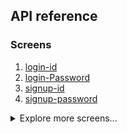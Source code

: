 ##  API reference
### Screens

1. [login-id](https://auth0.github.io/universal-login/classes/Classes.LoginId.html)
2. [login-Password](https://auth0.github.io/universal-login/classes/Classes.LoginPassword.html)
3. [signup-id](https://auth0.github.io/universal-login/classes/Classes.SignupId.html)
4. [signup-password](https://auth0.github.io/universal-login/classes/Classes.SignupPassword.html)
<details>
  <summary>Explore more screens...</summary>

  5. [login-passwordless-email-code](https://auth0.github.io/universal-login/classes/Classes.LoginPasswordlessEmailCode.html)
  6. [login-passwordless-sms-otp](https://auth0.github.io/universal-login/classes/Classes.LoginPasswordlessSmsOtp.html)
  7. [passkey-enrollment](https://auth0.github.io/universal-login/classes/Classes.PasskeyEnrollment.html)
  8. [passkey-enrollment-local](https://auth0.github.io/universal-login/classes/Classes.PasskeyEnrollmentLocal.html)
  9. [phone-identifier-enrollment](https://auth0.github.io/universal-login/classes/Classes.PhoneIdentifierEnrollment.html)
  10. [phone-identifier-challenge](https://auth0.github.io/universal-login/classes/Classes.PhoneIdentifierChallenge.html)
  11. [email-identifier-challenge](https://auth0.github.io/universal-login/classes/Classes.EmailIdentifierChallenge.html)
  12. [interstitial-captcha](https://auth0.github.io/universal-login/classes/Classes.InterstitialCaptcha.html)
  13. [login](https://auth0.github.io/universal-login/classes/Classes.Login.html)
  14. [signup](https://auth0.github.io/universal-login/classes/Classes.Signup.html)
  15. [reset-password-email](https://auth0.github.io/universal-login/classes/Classes.ResetPasswordEmail.html)
  16. [reset-password-request](https://auth0.github.io/universal-login/classes/Classes.ResetPasswordRequest.html)
  17. [reset-password](https://auth0.github.io/universal-login/classes/Classes.ResetPassword.html)
  18. [reset-password-error](https://auth0.github.io/universal-login/classes/Classes.ResetPasswordError.html)
# Auth0 ACUL JS SDK

![ACUL JS SDK](https://cdn.auth0.com/website/sdks/banners/auth0-acul-js-banner.png)

<div align="center">

[![NPM Version](https://img.shields.io/npm/v/@auth0/auth0-acul-js)](https://www.npmjs.com/package/@auth0/auth0-acul-js)
[![Downloads](https://img.shields.io/npm/dw/@auth0/auth0-acul-js)](https://www.npmjs.com/package/@auth0/auth0-acul-js)
[![codecov](https://codecov.io/gh/auth0/auth0-acul-js/branch/main/graph/badge.svg)](https://codecov.io/gh/auth0/auth0-acul-js)
[![License](https://img.shields.io/badge/License-MIT-blue.svg?style=flat)](https://opensource.org/licenses/MIT)

</div>

<div align='center'>

📚 [Documentation](#-documentation) - 🚀 [Getting Started](#-getting-started) - 💻 [API Reference](#-api-reference) - 💬 [Feedback](#-feedback)

</div>

The **Auth0 ACUL JS SDK** enables you to work with Advanced Customization for Universal Login.

It simplifies integrating authentication screens (login, signup, passwordless, passkey enrollment, etc.) into your web applications, providing the necessary tools for seamless implementation.

> [!CAUTION]
>
> This feature is still in **Early Access**. Please contact your Account Manager to get this feature enabled on your Auth0 tenant. [read more...](#legal)

## 📚 Documentation

- [Quickstart](https://auth0.com/docs/customize/login-pages/advanced-customizations/getting-started/sdk-quickstart) - our guide for setting up the SDK on your app.
- [Guides](https://auth0.com/docs/customize/login-pages/advanced-customizations/screens) - more guides for common use cases
- [Examples](https://github.com/auth0/universal-login/tree/master/packages/auth0-acul-js/examples) - code snippets for different customization use cases.
- [FAQs](FAQ.md) - Find answers to frequently asked questions about the Auth0 ACUL JS SDK.

## 🚀 Getting started

### Prerequisites
Before starting, ensure that you have the following setup:

1. **Custom Domain**: Ensure that a custom domain is configured for your Auth0 tenant.
2. **Screen Configuration**: Set up the required authentication screens within your Auth0 flow.  
   For detailed steps, refer to the [Configure ACUL Screens](https://auth0.com/docs/customize/login-pages/advanced-customizations/getting-started/configure-acul-screens).

### Installation

You can easily install the SDK via [npm](https://npmjs.org):

```sh
npm install @auth0/auth0-acul-js
```


After installing the SDK, you can import the relevant screen module, which you want to configure

### Importing Screens

```js
// Default import of any particular screen, eg: login-id screen
import  LoginId  from '@auth0/auth0-acul-js/login-id'; 

// Named import of any screen
import  { LoginId }  from '@auth0/auth0-acul-js'; 

// Default import of all screens
import  * as Screens  from '@auth0/auth0-acul-js'; 

```
Note: For more details on import paths for all screens, refer to the [FAQ's](FAQ.md).

## 👨‍💻 Usage

### Adding Functionality to Your Screens

Let’s look at an example for adding logic to the `login-id` screen.

#### Example: Add Logic to Login Button
```typescript
  import  LoginId  from '@auth0/auth0-acul-js/login-id';

  const loginIdManager = new LoginId();

  // Trigger the login method on button click
  loginIdManager.login({
    username: "testUser"
  });
``` 

#### Get List of Mandatory Fields for Login
 ```typescript
 const { transaction } = loginIdManager
 const requiredFields = transaction.getActiveIdentifiers();
 ```

 #### Integrating Social Connections for Login
To allow users to login via social connections (e.g., Google, Facebook), use the following snippet

```typescript
import  LoginId  from "@auth0/auth0-acul-js/login-id";
const loginIdManager = new LoginId();

// Check if alternateConnections is available and has at least one item
if (!loginIdManager.transaction.getAlternateConnections()) {
  console.error('No alternate connections available.');
}

// Select the first available connection (users can select any available connection)
const selectedConnection = alternateConnections[0];

// Log the chosen connection for debugging or informational purposes
console.log(`Selected connection: ${selectedConnection.name}`);

// Proceed with social login using the selected connection
loginIdManager.socialLogin({
  connection: selectedConnection.name,
})
```
For more examples, visit our [examples](https://github.com/auth0/universal-login/blob/master/packages/auth0-acul-js/examples/login-id.md)

## Quick Start with Boilerplate App
Get up and running quickly with our boilerplate starter template: [Link](https://github.com/auth0/auth0-acul-react-boilerplate)

## 💻 API reference
### Screens

| No.    | Prompt             | Screen Name       | Documentation Link                                                                                    |
|--------|--------------------|-------------------|--------------------------------------------------------------------------------------------|
| 1      | login              | login             | [Link](https://auth0.github.io/universal-login/classes/Classes.Login.html)                 |
| 2      | loginId            | login-id          | [Link](https://auth0.github.io/universal-login/classes/Classes.LoginId.html)               |
| 3      | login-password     | login-password    | [Link](https://auth0.github.io/universal-login/classes/Classes.LoginPassword.html)         |
| 4      | signup-id          | signup-id         | [Link](https://auth0.github.io/universal-login/classes/Classes.SignupId.html)              |
| 5      | signup-password    | signup-password   | [Link](https://auth0.github.io/universal-login/classes/Classes.SignupPassword.html)        |

<details>
  <summary>Explore more screens...</summary>

| No.    | Prompt                         | Screen Name                                      | Documentation Link                                                                                                                        |
|--------|--------------------------------|-------------------------------------------|-------------------------------------------------------------------------------------------------------|
| 6      | login-passwordless             | login-passwordless-email-code             | [Link](https://auth0.github.io/universal-login/classes/Classes.LoginPasswordlessEmailCode.html)   |
| 7      | login-passwordless             | login-passwordless-sms-otp                | [Link](https://auth0.github.io/universal-login/classes/Classes.LoginPasswordlessSmsOtp.html)      |
| 8      | passkeys                       | passkey-enrollment                        | [Link](https://auth0.github.io/universal-login/classes/Classes.PasskeyEnrollment.html)                |
| 9      | passkeys                       | passkey-enrollment-local                  | [Link](https://auth0.github.io/universal-login/classes/Classes.PasskeyEnrollmentLocal.html)           |
| 10     | phone-identifier-enrollment    | phone-identifier-enrollment               | [Link](https://auth0.github.io/universal-login/classes/Classes.PhoneIdentifierEnrollment.html)    |
| 11     | phone-identifier-challenge     | phone-identifier-challenge                | [Link](https://auth0.github.io/universal-login/classes/Classes.PhoneIdentifierChallenge.html)         |
| 12     | email-identifier-challenge     | email-identifier-challenge                | [Link](https://auth0.github.io/universal-login/classes/Classes.EmailIdentifierChallenge.html)     |
| 13     | captcha                        | interstitial-captcha                      | [Link](https://auth0.github.io/universal-login/classes/Classes.InterstitialCaptcha.html)      |
| 14     | reset-password                 | reset-password-email                      | [Link](https://auth0.github.io/universal-login/classes/Classes.ResetPasswordEmail.html)       |
| 15     | reset-password                 | reset-password-request                    | [Link](https://auth0.github.io/universal-login/classes/Classes.ResetPasswordRequest.html)        |
| 16     | reset-password                 | reset-password                            | [Link](https://auth0.github.io/universal-login/classes/Classes.ResetPassword.html)                |
| 17     | reset-password                 | reset-password-error                      | [Link](https://auth0.github.io/universal-login/classes/Classes.ResetPasswordError.html)            |
| 18     | reset-password                 | reset-password-success                    | [Link](https://auth0.github.io/universal-login/classes/Classes.ResetPasswordSuccess.html)         |
| 19     | signup                         | signup                                    | [Link](https://auth0.github.io/universal-login/classes/Classes.Signup.html)                        |
| 20     | mfa                            | mfa-detect-browser-capabilities           | [Link](https://auth0.github.io/universal-login/classes/Classes.MfaDetectBrowserCapabilities.html)   |
| 21     | mfa                            | mfa-enroll-result                         | [Link](https://auth0.github.io/universal-login/classes/Classes.MfaEnrollResult.html)   |
| 22     | mfa                            | mfa-begin-enroll-options                  | [Link](https://auth0.github.io/universal-login/classes/Classes.MfaBeginEnrollOptions.html)       |
| 23     | mfa                            | mfa-login-options                         | [Link](https://auth0.github.io/universal-login/classes/Classes.MfaLoginOptions.html)   |
| 24     | mfa-push                       | mfa-push-enrollment-qr                    | [Link](https://auth0.github.io/universal-login/classes/Classes.MfaPushEnrollmentQr.html)            |
| 25     | mfa-push                       | mfa-push-welcome                          | [Link](https://auth0.github.io/universal-login/classes/Classes.MfaPushWelcome.html)            |
| 26     | mfa-push                       | mfa-push-challenge-push                   | [Link](https://auth0.github.io/universal-login/classes/Classes.MfaPushChallengePush.html)   |
| 27     | mfa-push                       | mfa-push-list                             | [Link](https://auth0.github.io/universal-login/classes/Classes.MfaPushList.html)                   |
| 28     | mfa-sms                        | mfa-country-codes                         | [Link](https://auth0.github.io/universal-login/classes/Classes.MfaCountryCodes.html)              |
| 29     | mfa-sms                        | mfa-sms-challenge                         |   [Link](https://auth0.github.io/universal-login/classes/Classes.MfaSmsChallenge.html)                 |
| 30     | mfa-sms                        | mfa-sms-enrollment                        | [Link](https://auth0.github.io/universal-login/classes/Classes.MfaSmsEnrollment.html)           |
| 31     | mfa-sms                        | mfa-sms-list                              |  [Link](https://auth0.github.io/universal-login/classes/Classes.MfaSmsList.html)                  |
| 32     | mfa-email                      | mfa-email-challenge                       | [Link](https://auth0.github.io/universal-login/classes/Classes.MfaEmailChallenge.html)   |
| 33     | mfa-email                      | mfa-email-list                            | [Link](https://auth0.github.io/universal-login/classes/Classes.MfaEmailList.html)   |
| 34     | invitatino                     | accept-invitation                         | [Link](https://auth0.github.io/universal-login/classes/Classes.AcceptInvitation.html)   |
| 35     | organizations                  | organization-picker                       | [Link](https://auth0.github.io/universal-login/classes/Classes.OrganizationPicker.html)        |
| 36     | organizations                  | organization-selection                    | [Link](https://auth0.github.io/universal-login/classes/Classes.OrganizationSelection.html)        |
| 37     | reset-password                 | mfa-otp-challenge                         | [Link](https://auth0.github.io/universal-login/classes/Classes.MfaOtpChallenge.html)   |
| 38     | mfa-otp                        | mfa-otp-enrollment-code                   | [Link](https://auth0.github.io/universal-login/classes/Classes.MfaOtpEnrollmentCode.html)   |
| 39     | mfa-otp                        | mfa-otp-enrollment-qr                     | [Link](https://auth0.github.io/universal-login/classes/Classes.MfaOtpEnrollmentQr.html)   |
| 40     | reset-password                 | reset-password-mfa-email-challenge        | [Link](https://auth0.github.io/universal-login/classes/Classes.ResetPasswordMfaEmailChallenge.html)  |
| 41     | reset-password                 | reset-password-mfa-push-challenge-push    | [Link](https://auth0.github.io/universal-login/classes/Classes.ResetPasswordMfaPushChallengePush.html)|
| 42     | reset-password                 | mfa-sms-challenge                         | [Link](https://auth0.github.io/universal-login/classes/Classes.ResetPasswordMfaSmsChallenge.html)   |
| 43     | reset-password                 | reset-password-mfa-otp-challenge          | [Link](https://auth0.github.io/universal-login/classes/Classes.OrganizationSelection.html)   |
| 44     | mfa-phone                      | mfa-phone-enrollment                      | [Link](https://auth0.github.io/universal-login/classes/Classes.MfaPhoneEnrollment.html)   |
| 45     | mfa-voice                      | mfa-voice-enrollment                      | [Link](https://auth0.github.io/universal-login/classes/Classes.MfaVoiceEnrollment.html)   |
| 46     | mfa-recovery-code              | mfa-recovery-code-challenge               | [Link](https://auth0.github.io/universal-login/classes/Classes.MfaRecoveryCodeChallenge.html)   |
| 47     | device-flow                    | device-code-activation-allowed            | [Link](https://auth0.github.io/universal-login/classes/Classes.DeviceCodeActivationAllowed.html)   |
| 48     | device-flow                    | device-code-activation-denied             | [Link](https://auth0.github.io/universal-login/classes/Classes.DeviceCodeActivationDenied.html)   |
| 49     | device-flow                    | device-code-activation                    | [Link](https://auth0.github.io/universal-login/classes/Classes.DeviceCodeActivation.html)   |
| 50     | reset-password             | reset-password-mfa-recovery-code-challenge | [Link](https://auth0.github.io/universallogin/classes/Classes.ResetPasswordMfaRecoveryCodeChallenge.html) |
| 51     | reset-password                 | reset-password-mfa-voice                  | [Link](https://auth0.github.io/universal-login/classes/Classes.ResetPasswordMfaVoiceChallenge.html)   |
| 52     | common                         | redeem-ticket                             | [Link](https://auth0.github.io/universal-login/classes/Classes.RedeemTicket.html)   |
| 53     | device-flow                    | device-code-confirmation                  | [Link](https://auth0.github.io/universal-login/classes/Classes.DeviceCodeConfirmation.html)   |
| 54     | mfa-phone                      | mfa-phone-challenge                       | [Link](https://auth0.github.io/universal-login/classes/Classes.MfaPhoneChallenge.html) |
| 55     | mfa-voice                      | mfa-voice-challenge                       | [Link](https://auth0.github.io/universal-login/classes/Classes.MfaVoiceChallenge.html)   |
| 56     | mfa-recovery-code              | mfa-recovery-code-enrollment              | [Link](https://auth0.github.io/universal-login/classes/Classes.MfaRecoveryCodeEnrollment.html)   |
| 57     | reset-password                 | reset-password-mfa-phone-challenge        | [Link](https://auth0.github.io/universal-login/classes/Classes.ResetPasswordMfaPhoneChallenge.html)   |
| 58     | mfa-recovery-code              | mfa-recovery-code-challenge-new-code      | [Link](https://auth0.github.io/universal-login/classes/Classes.MfaRecoveryCodeChallengeNewCode.html) |
| 59     | logout                         | logout                                    | [Link](https://auth0.github.io/universal-login/classes/Classes.Logout.html) |
| 60     | logout                         | logout-aborted                            | [Link](https://auth0.github.io/universal-login/classes/Classes.LogoutAborted.html) |
| 61     | logout                         | logout-complete                           | [Link](https://auth0.github.io/universal-login/classes/Classes.LogoutComplete.html) |
| 62     | email-verification             | email-verification-result                 | [Link](https://auth0.github.io/universal-login/classes/Classes.EmailVerificationResult.html) |
| 63     | login-email-verification       | login-email-verification                  | [Link](https://auth0.github.io/universal-login/classes/Classes.LoginEmailVerification.html) |
| 64     |mfa-webauthn                    | mfa-webauthn-platform-enrollment        | [Link](https://auth0.github.io/universal-login/classes/Classes.MfaWebAuthnPlatformEnrollment.html)                        |
| 65     |mfa-webauthn                    | mfa-webauthn-error        | [Link](https://auth0.github.io/universal-login/classes/Classes.MfaWebAuthnError.html)                        |
| 66     |mfa-webauthn                    | mfa-webauthn-roaming-enrollment          | [Link](https://auth0.github.io/universal-login/classes/Classes.MfaWebAuthnRoamingEnrollment.html)   |
| 67     |mfa-webauthn                    | mfa-webauthn-roaming-challenge          | [Link](https://auth0.github.io/universal-login/classes/Classes.MfaWebAuthnRoamingChallenge.html)   |
| 68     |mfa-webauthn                    | mfa-webauthn-platform-challenge          | [Link](https://auth0.github.io/universal-login/classes/Classes.MfaWebAuthnPlatformChallenge.html)   |
| 69     |mfa-webauthn                    | mfa-webauthn-enrollment-success          | [Link](https://auth0.github.io/universal-login/classes/Classes.MfaWebAuthnEnrollmentSuccess.html)   |
| 70     |mfa-webauthn                    | mfa-webauthn-change-key-nickname          | [Link](https://auth0.github.io/universal-login/classes/Classes.MfaWebAuthnChangeKeyNickname.html)   |
| 71     |reset-password                    | reset-password-mfa-webauthn-platform-challenge | [Link](https://auth0.github.io/universal-login/classes/Classes.ResetPasswordMfaWebAuthnPlatformChallenge.html)                |
| 72     |reset-password                    | reset-password-mfa-webauthn-roaming-challenge | [Link](https://auth0.github.io/universal-login/classes/Classes.ResetPasswordMfaWebAuthnRoamingChallenge.html)   |
| 73     |consent                   | consent | [Link](https://auth0.github.io/universal-login/classes/Classes.consent.html)   |
| 74     |brute-force-protection-unblock                   | brute-force-protection-unblock | [Link](https://auth0.github.io/universal-login/classes/Classes.BruteForceProtectionUnblock.html)   |
| 75     |brute-force-protection-unblock-failure                     | brute-force-protection-unblock-failure   | [Link](https://auth0.github.io/universal-login/classes/Classes.BruteForceProtectionUnblockFailure.html)   |
</details>




## 💬 Feedback

### Contributing

We appreciate feedback and contribution to this repo! Before you get started, please see the following:

- [Auth0's general contribution guidelines](https://github.com/auth0/open-source-template/blob/master/GENERAL-CONTRIBUTING.md)
- [Auth0's code of conduct guidelines](https://github.com/auth0/open-source-template/blob/master/CODE-OF-CONDUCT.md)

### Raise an issue

To provide feedback or report a bug, please [raise an issue on our issue tracker](https://github.com/auth0/universal-login/issues).

### Vulnerability Reporting

Please do not report security vulnerabilities on the public GitHub issue tracker. The [Responsible Disclosure Program](https://auth0.com/responsible-disclosure-policy) details the procedure for disclosing security issues.

### Legal

**Early Access.** This SDK and its associated product are made available only in Early Access ("EA") format and are governed by the Free Trial terms of the [Okta Master Subscription Agreement](https://www.okta.com/agreements/#mastersubscriptionagreement). If Okta elects to make a version of this SDK and its associated product Generally Available ("GA"), such GA version may have different pricing, product and feature configurations, and use of the GA product and SDK will be subject to the standard terms of the Agreement (or other such titled written or electronic agreement addressing the same subject matter) between Okta and Customer."

---

<p align="center">
  <picture>
    <source media="(prefers-color-scheme: light)" srcset="https://cdn.auth0.com/website/sdks/logos/auth0_light_mode.png"   width="150">
    <source media="(prefers-color-scheme: dark)" srcset="https://cdn.auth0.com/website/sdks/logos/auth0_dark_mode.png" width="150">
    <img alt="Auth0 Logo" src="https://cdn.auth0.com/website/sdks/logos/auth0_light_mode.png" width="150">
  </picture>
</p>
<p align="center">Auth0 is an easy to implement, adaptable authentication and authorization platform. To learn more checkout <a href="https://auth0.com/why-auth0">Why Auth0?</a></p>
<p align="center">
This project is licensed under the MIT license. See the <a href="https://github.com/auth0/auth0.js/blob/master/LICENSE"> LICENSE</a> file for more info.</p>
  19. [reset-password-success](https://auth0.github.io/universal-login/classes/Classes.ResetPasswordSuccess.html)
</details>